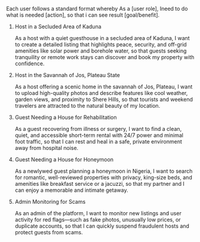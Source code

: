 Each user follows a standard format whereby As a [user role], Ineed to do what is needed [action], so that i can see result [goal/benefit].

1. Host in a Secluded Area of Kaduna 

    As a host with a quiet guesthouse in a secluded area of Kaduna,
    I want to create a detailed listing that highlights peace, security, and off-grid amenities like solar power and borehole water,
    so that guests seeking tranquility or remote work stays can discover and book my property with confidence. 
     

 
2. Host in the Savannah of Jos, Plateau State 

    As a host offering a scenic home in the savannah of Jos, Plateau,
    I want to upload high-quality photos and describe features like cool weather, garden views, and proximity to Shere Hills,
    so that tourists and weekend travelers are attracted to the natural beauty of my location. 
     

 
3. Guest Needing a House for Rehabilitation 

    As a guest recovering from illness or surgery,
    I want to find a clean, quiet, and accessible short-term rental with 24/7 power and minimal foot traffic,
    so that I can rest and heal in a safe, private environment away from hospital noise. 
     

 
4. Guest Needing a House for Honeymoon 

    As a newlywed guest planning a honeymoon in Nigeria,
    I want to search for romantic, well-reviewed properties with privacy, king-size beds, and amenities like breakfast service or a jacuzzi,
    so that my partner and I can enjoy a memorable and intimate getaway. 
     

 
5. Admin Monitoring for Scams 

    As an admin of the platform,
    I want to monitor new listings and user activity for red flags—such as fake photos, unusually low prices, or duplicate accounts,
    so that I can quickly suspend fraudulent hosts and protect guests from scams.